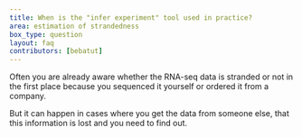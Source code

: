 ```yaml
---
title: When is the "infer experiment" tool used in practice?
area: estimation of strandedness
box_type: question
layout: faq
contributors: [bebatut]
---
```


Often you are already aware whether the RNA-seq data is stranded or not in the first place because you sequenced it yourself or ordered it from a company.

But it can happen in cases where you get the data from someone else, that this information is lost and you need to find out.
